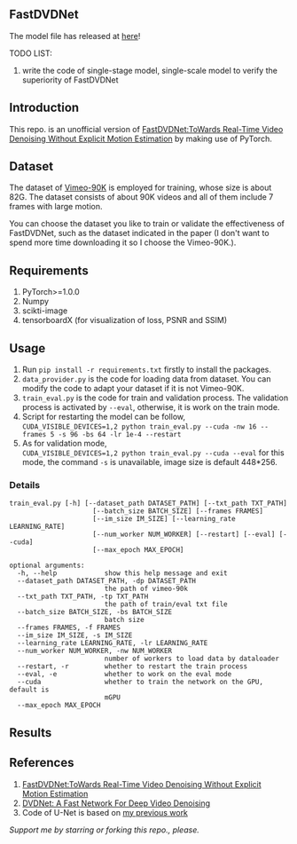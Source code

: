 ## FastDVDNet
The model file has released at [here](https://github.com/z-bingo/FastDVDNet/tree/master/models)!  
  
TODO LIST: 
1. write the code of single-stage model, single-scale model to verify the superiority of FastDVDNet

## Introduction
This repo. is an unofficial version of [FastDVDNet:ToWards Real-Time Video Denoising Without Explicit Motion Estimation](https://arxiv.org/pdf/1907.01361.pdf) by making use of PyTorch.

## Dataset
The dataset of [Vimeo-90K](http://toflow.csail.mit.edu/) is employed for training, whose size is about 82G. The dataset consists of about 90K videos and all of them include 7 frames with large motion.

You can choose the dataset you like to train or validate the effectiveness of FastDVDNet, such as the dataset indicated in the paper (I don't want to spend more time downloading it so I choose the Vimeo-90K.).

## Requirements
1. PyTorch>=1.0.0
2. Numpy
3. scikti-image
4. tensorboardX (for visualization of loss, PSNR and SSIM)


## Usage
1. Run `pip install -r requirements.txt` firstly to install the packages.
2. `data_provider.py` is the code for loading data from dataset. You can modify the code to adapt your dataset if it is not Vimeo-90K.
3. `train_eval.py` is the code for train and validation process. The validation process is activated by `--eval`, otherwise, it is work on the train mode.
4. Script for restarting the model can be follow,<br>
`CUDA_VISIBLE_DEVICES=1,2 python train_eval.py --cuda -nw 16 --frames 5 -s 96 -bs 64 -lr 1e-4 --restart`
5. As for validation mode,<br>
`CUDA_VISIBLE_DEVICES=1,2 python train_eval.py --cuda --eval`
for this mode, the command `-s` is unavailable, image size is default 448*256.

### Details

```
train_eval.py [-h] [--dataset_path DATASET_PATH] [--txt_path TXT_PATH]
                     [--batch_size BATCH_SIZE] [--frames FRAMES]
                     [--im_size IM_SIZE] [--learning_rate LEARNING_RATE]
                     [--num_worker NUM_WORKER] [--restart] [--eval] [--cuda]
                     [--max_epoch MAX_EPOCH]

optional arguments:
  -h, --help            show this help message and exit
  --dataset_path DATASET_PATH, -dp DATASET_PATH
                        the path of vimeo-90k
  --txt_path TXT_PATH, -tp TXT_PATH
                        the path of train/eval txt file
  --batch_size BATCH_SIZE, -bs BATCH_SIZE
                        batch size
  --frames FRAMES, -f FRAMES
  --im_size IM_SIZE, -s IM_SIZE
  --learning_rate LEARNING_RATE, -lr LEARNING_RATE
  --num_worker NUM_WORKER, -nw NUM_WORKER
                        number of workers to load data by dataloader
  --restart, -r         whether to restart the train process
  --eval, -e            whether to work on the eval mode
  --cuda                whether to train the network on the GPU, default is
                        mGPU
  --max_epoch MAX_EPOCH
```

## Results


## References
1. [FastDVDNet:ToWards Real-Time Video Denoising Without Explicit Motion Estimation](https://arxiv.org/pdf/1907.01361.pdf)
2. [DVDNet: A Fast Network For Deep Video Denoising](https://arxiv.org/pdf/1906.11890.pdf)
3. Code of U-Net is based on [my previous work](https://github.com/z-bingo/Recurrent-Fully-Convolutional-Networks/blob/master/U_Net.py)

*Support me by starring or forking this repo., please.*
